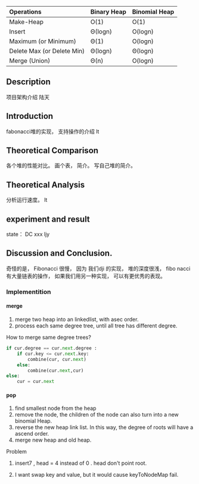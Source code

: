 

| Operations                 | Binary Heap | Binomial Heap |
| :------------------------- | :---------- | :------------ |
| Make-Heap                  | O(1)        | O(1)          |
| Insert                     | Θ(logn)     | O(logn)       |
| Maximum (or Minimum)       | Θ(1)        | O(logn)       |
| Delete Max (or Delete Min) | Θ(logn)     | Θ(logn)       |
| Merge (Union)              | Θ(n)        | O(logn)       |



## Description

项目架构介绍 陆天

## Introduction

fabonacci堆的实现， 支持操作的介绍  lt

## Theoretical Comparison

各个堆的性能对比。 画个表， 简介。 写自己堆的简介。 

## Theoretical Analysis

分析运行速度。    lt

## experiment and  result

state：  DC xxx ljy 

## Discussion and Conclusion.

奇怪的是，  Fibonacci 很慢， 因为 我们dji 的实现， 堆的深度很浅， fibo nacci 有大量链表的操作， 如果我们用另一种实现， 可以有更优秀的表现。



### Implementition

#### merge

1. merge two heap into an linkedlist,  with asec order.
2. process each same degree tree, until all tree has different degree.

How to merge same degree trees?

```python
if cur.degree == cur.next.degree :
	if cur.key <= cur.next.key:
		combine(cur, cur.next)
	else:
		combine(cur.next,cur)
else:
    cur = cur.next
```

#### pop

1. find smallest node from the heap
2. remove the node, the children of the node can also turn into a new binomial Heap.
3. reverse the new heap link list. In this way, the degree of roots will have a ascend order.
4. merge new heap and old heap.

Problem

1. insert7 , head = 4 instead of 0 . head don't point root.

2.  I want swap key and value, but it would cause keyToNodeMap fail.

